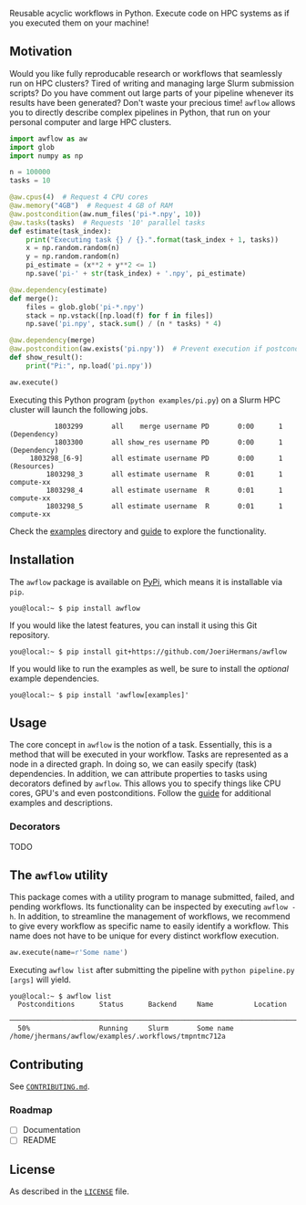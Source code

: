 Reusable acyclic workflows in Python. Execute code on HPC systems as if you executed them on your machine!

## Motivation

Would you like fully reproducable research or workflows that seamlessly run on HPC clusters?
Tired of writing and managing large Slurm submission scripts? Do you have comment out large parts of your pipeline whenever its results have been generated?
Don't waste your precious time! `awflow` allows you to directly describe complex pipelines in Python, that run on your personal computer and large HPC clusters.


```python
import awflow as aw
import glob
import numpy as np

n = 100000
tasks = 10

@aw.cpus(4)  # Request 4 CPU cores
@aw.memory("4GB")  # Request 4 GB of RAM
@aw.postcondition(aw.num_files('pi-*.npy', 10))
@aw.tasks(tasks)  # Requests '10' parallel tasks
def estimate(task_index):
    print("Executing task {} / {}.".format(task_index + 1, tasks))
    x = np.random.random(n)
    y = np.random.random(n)
    pi_estimate = (x**2 + y**2 <= 1)
    np.save('pi-' + str(task_index) + '.npy', pi_estimate)

@aw.dependency(estimate)
def merge():
    files = glob.glob('pi-*.npy')
    stack = np.vstack([np.load(f) for f in files])
    np.save('pi.npy', stack.sum() / (n * tasks) * 4)

@aw.dependency(merge)
@aw.postcondition(aw.exists('pi.npy'))  # Prevent execution if postcondition is satisfied.
def show_result():
    print("Pi:", np.load('pi.npy'))

aw.execute()
```
Executing this Python program (`python examples/pi.py`) on a Slurm HPC cluster will launch the following jobs.
```
           1803299       all    merge username PD       0:00      1 (Dependency)
           1803300       all show_res username PD       0:00      1 (Dependency)
     1803298_[6-9]       all estimate username PD       0:00      1 (Resources)
         1803298_3       all estimate username  R       0:01      1 compute-xx
         1803298_4       all estimate username  R       0:01      1 compute-xx
         1803298_5       all estimate username  R       0:01      1 compute-xx
```

Check the [examples](examples/) directory and [guide](examples/guide) to explore the functionality.

## Installation

The `awflow` package is available on [PyPi](https://pypi.org/project/awflow/), which means it is installable via `pip`.
```console
you@local:~ $ pip install awflow
```
If you would like the latest features, you can install it using this Git repository.
```console
you@local:~ $ pip install git+https://github.com/JoeriHermans/awflow
```
If you would like to run the examples as well, be sure to install the *optional* example dependencies.
```console
you@local:~ $ pip install 'awflow[examples]'
```
## Usage
The core concept in `awflow` is the notion of a task.
Essentially, this is a method that will be executed in your workflow.
Tasks are represented as a node in a directed graph. In doing so,
we can easily specify (task) dependencies. In addition, we can attribute
properties to tasks using decorators defined by `awflow`. This
allows you to specify things like CPU cores, GPU's and even postconditions.
Follow the [guide](examples/guide) for additional examples and descriptions.

### Decorators

TODO

## The `awflow` utility

This package comes with a utility program to manage submitted, failed, and pending workflows. Its functionality can be inspected by executing `awflow -h`. In addition, to streamline the management of workflows, we recommend to give every workflow as specific name to easily identify a workflow. This name does not have to be unique for every distinct workflow execution.
```python
aw.execute(name=r'Some name')
```
Executing `awflow list` after submitting the pipeline with `python pipeline.py [args]` will yield.
```console
you@local:~ $ awflow list
  Postconditions      Status      Backend     Name          Location
 ──────────────────────────────────────────────────────────────────────────────────────────────────────────────────────
  50%                 Running     Slurm       Some name     /home/jhermans/awflow/examples/.workflows/tmpntmc712a
```

## Contributing

See [`CONTRIBUTING.md`](CONTRIBUTING.md).

### Roadmap

- [ ] Documentation
- [ ] README

## License

As described in the [`LICENSE`](LICENSE.txt) file.
